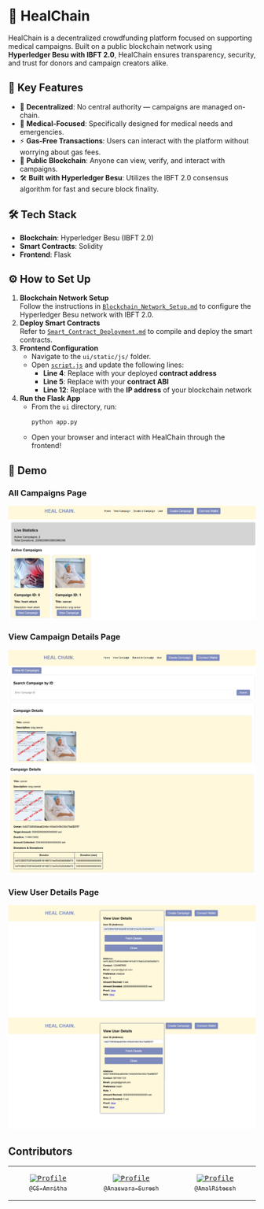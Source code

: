 # 💊 HealChain
HealChain is a decentralized crowdfunding platform focused on supporting medical campaigns. Built on a public blockchain network using **Hyperledger Besu with IBFT 2.0**, HealChain ensures transparency, security, and trust for donors and campaign creators alike.

## 🚀 Key Features
- 🔗 **Decentralized**: No central authority — campaigns are managed on-chain.
- 🏥 **Medical-Focused**: Specifically designed for medical needs and emergencies.
- ⚡ **Gas-Free Transactions**: Users can interact with the platform without worrying about gas fees.
- 🔐 **Public Blockchain**: Anyone can view, verify, and interact with campaigns.
- 🛠️ **Built with Hyperledger Besu**: Utilizes the IBFT 2.0 consensus algorithm for fast and secure block finality.

## 🛠️ Tech Stack
- **Blockchain**: Hyperledger Besu (IBFT 2.0)
- **Smart Contracts**: Solidity
- **Frontend**: Flask

## ⚙️ How to Set Up
1. **Blockchain Network Setup**  
   Follow the instructions in [`Blockchain_Network_Setup.md`](Blockchain_Network_Setup.md) to configure the Hyperledger Besu network with IBFT 2.0.
2. **Deploy Smart Contracts**  
   Refer to [`Smart_Contract_Deployment.md`](Smart_Contract_Deployment.md) to compile and deploy the smart contracts.
3. **Frontend Configuration**
   - Navigate to the `ui/static/js/` folder.
   - Open [`script.js`](ui/static/js/script.js) and update the following lines:
     - **Line 4**: Replace with your deployed **contract address**  
     - **Line 5**: Replace with your **contract ABI**
     - **Line 12**: Replace with the **IP address** of your blockchain network
4. **Run the Flask App**
   - From the `ui` directory, run:
     ```bash
     python app.py
     ```
   - Open your browser and interact with HealChain through the frontend!

## 📸 Demo
### All Campaigns Page
![home page](assets/1.png)

### View Campaign Details Page
![Editor page](assets/2.png)
![code execution](assets/3.png)

### View User Details Page
![users display](assets/4.png)
![users display](assets/5.png)

## Contributors
<table align="center" style="border: none;">
<tr>
<td align="center" width="200"><pre><a href="https://github.com/CS-Amritha"><img src="https://avatars.githubusercontent.com/CS-Amritha" width="200" alt="Profile" /><br><sub>@CS-Amritha</sub></a></pre></td>
<td align="center" width="200"><pre><a href="https://github.com/Anaswara-Suresh"><img src="https://avatars.githubusercontent.com/Anaswara-Suresh" width="200" alt="Profile" /><br><sub>@Anaswara-Suresh</sub></a></pre></td>
<td align="center" width="200"><pre><a href="https://github.com/AmalRitessh"><img src="https://avatars.githubusercontent.com/AmalRitessh" width="200" alt="Profile" /><br><sub>@AmalRitessh</sub></a></pre></td>
</tr>
</table>
